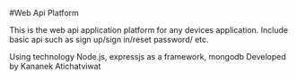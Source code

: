 #Web Api Platform

This is the web api application platform for any devices application.
Include basic api such as sign up/sign in/reset password/ etc. 

Using technology Node.js, expressjs as a framework, mongodb
Developed by Kananek Atichatviwat